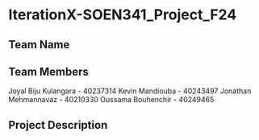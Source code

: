 # IterationX-SOEN341_Project_F24

## Team Name

## Team Members
Joyal Biju Kulangara - 40237314
Kevin Mandiouba - 40243497
Jonathan Mehmannavaz - 40210330
Oussama Bouhenchir - 40249465



## Project Description

